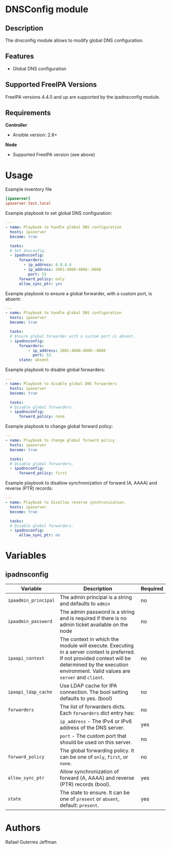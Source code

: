 DNSConfig module
============

Description
-----------

The dnsconfig module allows to modify global DNS configuration.


Features
--------
* Global DNS configuration


Supported FreeIPA Versions
--------------------------

FreeIPA versions 4.4.0 and up are supported by the ipadnsconfig module.


Requirements
------------

**Controller**
* Ansible version: 2.8+

**Node**
* Supported FreeIPA version (see above)


Usage
=====

Example inventory file

```ini
[ipaserver]
ipaserver.test.local
```

Example playbook to set global DNS configuration:

```yaml
---
- name: Playbook to handle global DNS configuration
  hosts: ipaserver
  become: true

  tasks:
  # Set dnsconfig.
  - ipadnsconfig:
      forwarders:
        - ip_address: 8.8.4.4
        - ip_address: 2001:4860:4860::8888
          port: 53
      forward_policy: only
      allow_sync_ptr: yes
```

Example playbook to ensure a global forwarder, with a custom port, is absent:

```yaml
---
- name: Playbook to handle global DNS configuration
  hosts: ipaserver
  become: true

  tasks:
  # Ensure global forwarder with a custom port is absent.
  - ipadnsconfig:
      forwarders:
          - ip_address: 2001:4860:4860::8888
            port: 53
      state: absent
```

Example playbook to disable global forwarders:

```yaml
---
- name: Playbook to disable global DNS forwarders
  hosts: ipaserver
  become: true

  tasks:
  # Disable global forwarders.
  - ipadnsconfig:
      forward_policy: none
```

Example playbook to change global forward policy:

```yaml
---
- name: Playbook to change global forward policy
  hosts: ipaserver
  become: true

  tasks:
  # Disable global forwarders.
  - ipadnsconfig:
      forward_policy: first
```

Example playbook to disallow synchronization of forward (A, AAAA) and reverse (PTR) records:

```yaml
---
- name: Playbook to disallow reverse synchronization.
  hosts: ipaserver
  become: true

  tasks:
  # Disable global forwarders.
  - ipadnsconfig:
      allow_sync_ptr: no
```

Variables
=========

ipadnsconfig
------------

Variable | Description | Required
-------- | ----------- | --------
`ipaadmin_principal` | The admin principal is a string and defaults to `admin` | no
`ipaadmin_password` | The admin password is a string and is required if there is no admin ticket available on the node | no
`ipaapi_context` | The context in which the module will execute. Executing in a server context is preferred. If not provided context will be determined by the execution environment. Valid values are `server` and `client`. | no
`ipaapi_ldap_cache` | Use LDAP cache for IPA connection. The bool setting defaults to yes. (bool) | no
`forwarders` | The list of forwarders dicts. Each `forwarders` dict entry has:| no
&nbsp; | `ip_address` - The IPv4 or IPv6 address of the DNS server. | yes
&nbsp; | `port` - The custom port that should be used on this server. | no
`forward_policy` | The global forwarding policy. It can be one of `only`, `first`, or `none`.  | no
`allow_sync_ptr` | Allow synchronization of forward (A, AAAA) and reverse (PTR) records (bool). | yes
`state` | The state to ensure. It can be one of `present` or `absent`, default: `present`. | yes


Authors
=======

Rafael Guterres Jeffman
